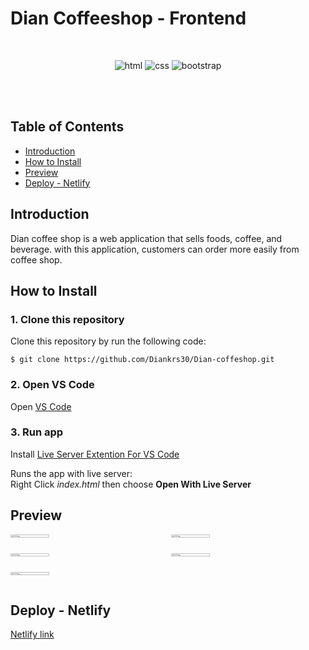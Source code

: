 # Dian Coffeeshop - Frontend

<br/>

<div align="center">

![html](https://img.shields.io/badge/html-5-blue)
![css](https://img.shields.io/badge/css-3-yellow)
![bootstrap](https://img.shields.io/badge/bootsrap-5-purple)


<br/>

</div>

<br/>

## Table of Contents

- [Introduction](#introduction)
- [How to Install](#how-to-install)
- [Preview](#preview)
- [Deploy - Netlify](#deploy-netlify)


## Introduction

Dian coffee shop is a web application that sells foods, coffee, and beverage. with this application, customers can order more easily from coffee shop.


## How to Install

### 1. Clone this repository

Clone this repository by run the following code:

```
$ git clone https://github.com/Diankrs30/Dian-coffeshop.git
```

### 2. Open VS Code

Open [VS Code](https://code.visualstudio.com/)

### 3. Run app 

Install [Live Server Extention For VS Code](https://marketplace.visualstudio.com/items?itemName=ritwickdey.LiveServer)

Runs the app with live server:\
Right Click _index.html_ then choose **Open With Live Server**

## Preview

<div style="display: grid; grid-template-areas: 'a b'; row-gap: 10px; column-gap: 10px">
<img src="assets/pitcure/home.png" style="width: 50%; height: auto;"></img>
<img src="assets/pitcure/signup.png" style="width: 50%; height: auto;"></img>
<img src="assets/pitcure/login.png" style="width: 50%; height: auto;"></img>
<img src="assets/pitcure/profile.png" style="width: 50%; height: auto;"></img>
<img src="assets/pitcure/product.png" style="width: 50%; height: auto;"></img>
</div>

## Deploy - Netlify

[Netlify link](https://dian-coffeshop.netlify.app/)


